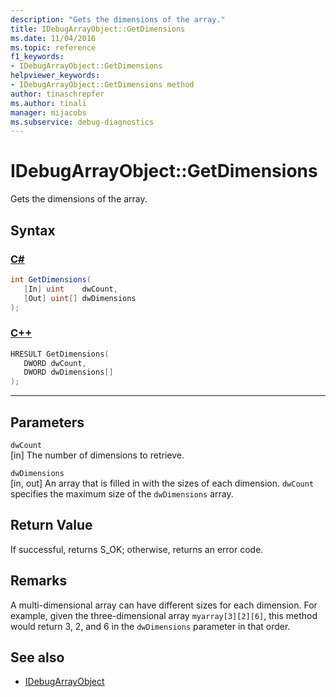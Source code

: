 ```yaml
---
description: "Gets the dimensions of the array."
title: IDebugArrayObject::GetDimensions
ms.date: 11/04/2016
ms.topic: reference
f1_keywords:
- IDebugArrayObject::GetDimensions
helpviewer_keywords:
- IDebugArrayObject::GetDimensions method
author: tinaschrepfer
ms.author: tinali
manager: mijacobs
ms.subservice: debug-diagnostics
---
```

# IDebugArrayObject::GetDimensions

Gets the dimensions of the array.

## Syntax

### [C#](#tab/csharp)
```csharp
int GetDimensions(
   [In] uint    dwCount,
   [Out] uint[] dwDimensions
);
```
### [C++](#tab/cpp)
```cpp
HRESULT GetDimensions( 
   DWORD dwCount,
   DWORD dwDimensions[]
);
```
---

## Parameters
`dwCount`\
[in] The number of dimensions to retrieve.

`dwDimensions`\
[in, out] An array that is filled in with the sizes of each dimension. `dwCount` specifies the maximum size of the `dwDimensions` array.

## Return Value
 If successful, returns S_OK; otherwise, returns an error code.

## Remarks
 A multi-dimensional array can have different sizes for each dimension. For example, given the three-dimensional array `myarray[3][2][6]`, this method would return 3, 2, and 6 in the `dwDimensions` parameter in that order.

## See also
- [IDebugArrayObject](../../../extensibility/debugger/reference/idebugarrayobject.md)
